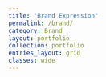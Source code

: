 ```yaml
---
title: "Brand Expression"
permalink: /brand/
category: Brand
layout: portfolio
collection: portfolio
entries_layout: grid
classes: wide
---
```


<!-- https://github.com/jbinfo/jekyll-responsive-images?tab=readme-ov-file -->